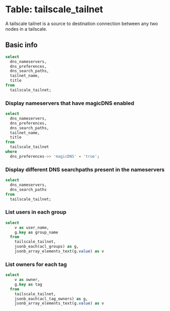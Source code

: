 # Table: tailscale_tailnet

A tailscale tailnet is a source to destination connection between any two nodes in a tailscale.

## Basic info

```sql
select
  dns_nameservers,
  dns_preferences,
  dns_search_paths,
  tailnet_name,
  title
from
  tailscale_tailnet;
```

### Display nameservers that have magicDNS enabled

```sql
select
  dns_nameservers,
  dns_preferences,
  dns_search_paths,
  tailnet_name,
  title
from
  tailscale_tailnet
where
  dns_preferences->> 'magicDNS' = 'true';
```

### Display different DNS searchpaths present in the nameservers

```sql
select
  dns_nameservers,
  dns_search_paths
from
  tailscale_tailnet;
```

### List users in each group

```sql
select 
    v as user_name,
    g.key as group_name
  from
    tailscale_tailnet,
    jsonb_each(acl_groups) as g,
    jsonb_array_elements_text(g.value) as v
```

### List owners for each tag

```sql
select 
    v as owner,
    g.key as tag
  from
    tailscale_tailnet,
    jsonb_each(acl_tag_owners) as g,
    jsonb_array_elements_text(g.value) as v
```